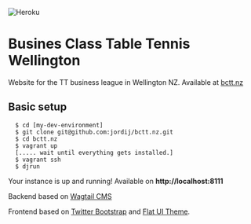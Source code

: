 ![Heroku](http://heroku-badge.herokuapp.com/?app=bctt&style=flat&svg=1)

Busines Class Table Tennis Wellington
=====================================

Website for the TT business league in Wellington NZ. Available at [bctt.nz](http://bctt.nz)

## Basic setup

```
  $ cd [my-dev-environment]
  $ git clone git@github.com:jordij/bctt.nz.git
  $ cd bctt.nz
  $ vagrant up
  [..... wait until everything gets installed.]
  $ vagrant ssh
  $ djrun
```

Your instance is up and running! Available on **http://localhost:8111**

Backend based on [Wagtail CMS](https://wagtail.io)

Frontend based on [Twitter Bootstrap](http://getbootstrap.com) and [Flat UI Theme](http://designmodo.github.io/Flat-UI/).
